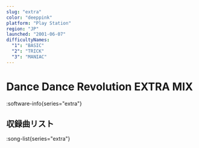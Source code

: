 ```yaml
---
slug: "extra"
color: "deeppink"
platform: "Play Station"
region: "JP"
launched: "2001-06-07"
difficultyNames:
  "1": "BASIC"
  "2": "TRICK"
  "3": "MANIAC"
---
```


# Dance Dance Revolution EXTRA MIX

:software-info{series="extra"}

## 収録曲リスト

:song-list{series="extra"}
